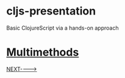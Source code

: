 # cljs-presentation
Basic ClojureScript via a hands-on approach

# [Multimethods](https://github.com/wallclockbuilder/cljs-presentation/blob/master/19_multi-methods/19_multi-methods.cljs)

[NEXT---->](https://github.com/wallclockbuilder/cljs-presentation)
